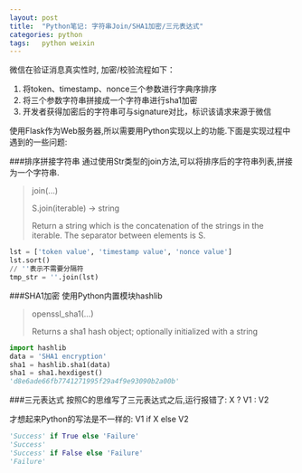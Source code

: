 ```yaml
---
layout: post
title:  "Python笔记: 字符串Join/SHA1加密/三元表达式"
categories: python
tags:   python weixin
---
```

微信在验证消息真实性时, 加密/校验流程如下：

1. 将token、timestamp、nonce三个参数进行字典序排序
2. 将三个参数字符串拼接成一个字符串进行sha1加密
3. 开发者获得加密后的字符串可与signature对比，标识该请求来源于微信

使用Flask作为Web服务器,所以需要用Python实现以上的功能.下面是实现过程中遇到的一些问题:

###排序拼接字符串
通过使用Str类型的join方法,可以将排序后的字符串列表,拼接为一个字符串.

> join(...)
>
> S.join(iterable) -> string
>
> Return a string which is the concatenation of the strings in the iterable.  The separator between elements is S.

```python
lst = ['token value', 'timestamp value', 'nonce value']
lst.sort()
// ''表示不需要分隔符
tmp_str = ''.join(lst)
```

###SHA1加密
使用Python内置模块hashlib

> openssl_sha1(...)
>
> Returns a sha1 hash object; optionally initialized with a string

```python
import hashlib
data = 'SHA1 encryption'
sha1 = hashlib.sha1(data)
sha1 = sha1.hexdigest()
'd8e6ade66fb7741271995f29a4f9e93090b2a00b'
```

###三元表达式
按照C的思维写了三元表达式之后,运行报错了:
X ? V1 : V2

才想起来Python的写法是不一样的:
V1 if X else V2

```python
'Success' if True else 'Failure'
'Success'
'Success' if False else 'Failure'
'Failure'
```


